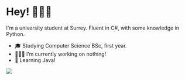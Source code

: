 # Hey! 🙋🏼‍♂️
I'm a university student at Surrey. Fluent in C#, with some knowledge in Python.
- 🎓 Studying Computer Science BSc, first year.
- 👨🏼‍💻 I’m currently working on nothing!
- 💭 Learning Java!
<picture>
  <source
    srcset="https://github-readme-stats.vercel.app/api?username=ervinoks&theme=github_dark&rank_icon=github&show_icons=true&hide=prs,issues,contribs"
    media="(prefers-color-scheme: dark)"
  />
  <source
    srcset="https://github-readme-stats.vercel.app/api?username=ervinoks&theme=github&rank_icon=github&show_icons=true&hide=prs,issues,contribs"
    media="(prefers-color-scheme: light), (prefers-color-scheme: no-preference)"
  />
  <img src="https://github-readme-stats.vercel.app/api?username=ervinoks&theme=github&rank_icon=github&show_icons=true&hide=prs,issues,contribs" />
</picture>
